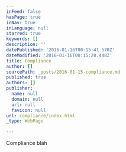 ```yaml
---
inFeed: false
hasPage: true
inNav: true
inLanguage: null
starred: true
keywords: []
description: ''
datePublished: '2016-01-16T00:15:41.570Z'
dateModified: '2016-01-16T00:15:20.448Z'
title: Compliance
author: []
sourcePath: _posts/2016-01-15-compliance.md
published: true
authors: []
publisher:
  name: null
  domain: null
  url: null
  favicon: null
url: compliance/index.html
_type: WebPage

---
```

Compliance blah